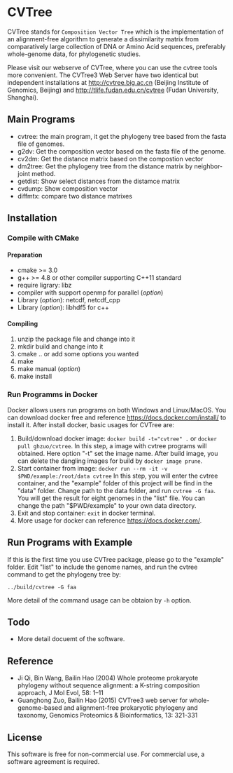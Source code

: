 # CVTree

CVTree stands for `Composition Vector Tree` which is the implementation
of an alignment-free algorithm to generate a dissimilarity matrix from
comparatively large collection of DNA or Amino Acid sequences,
preferably whole-genome data, for phylogenetic studies.

Please visit our webserve of CVTree, where you can use the cvtree tools
more convenient. The CVTree3 Web Server have two identical but independent
installations at http://cvtree.big.ac.cn (Beijing Institute of Genomics, Beijing)
and http://tlife.fudan.edu.cn/cvtree (Fudan University, Shanghai).

## Main Programs

- cvtree: the main program, it get the phylogeny tree based from the fasta file of genomes.
- g2dv: Get the composition vector based on the fasta file of the genome.
- cv2dm: Get the distance matrix based on the compostion vector
- dm2tree: Get the phylogeny tree from the distance matrix by neighbor-joint method.
- getdist: Show select distances from the distamce matrix
- cvdump: Show composition vector
- diffmtx: compare two distance matrixes

## Installation

### Compile with CMake

#### Preparation

- cmake >= 3.0
- g++ >= 4.8 or other compiler supporting C++11 standard
- require ligrary: libz
- compiler with support openmp for parallel (_option_)
- Library (_option_): netcdf, netcdf_cpp
- Library (_option_): libhdf5 for c++

#### Compiling

1. unzip the package file and change into it
2. mkdir build and change into it
3. cmake .. or add some options you wanted
4. make
5. make manual (_option_)
6. make install

### Run Programms in Docker

Docker allows users run programs on both Windows and Linux/MacOS.
You can download docker free and reference https://docs.docker.com/install/
to install it. After install docker, basic usages for CVTree are:

1. Build/download docker image: `docker build -t="cvtree" .`
   or `docker pull ghzuo/cvtree`. In this step, a image with cvtree 
   programs will obtained. Here option "-t" set the image name. After build 
   image, you can delete the dangling images for build by `docker image prune`.
2. Start container from image:
   `docker run --rm -it -v $PWD/example:/root/data cvtree`
   In this step, you will enter the cvtree container, and the "example" folder
   of this project will be find in the "data" folder. Change path to the data folder,
   and run `cvtree -G faa`. You will get the result for eight genomes in the "list"
   file. You can change the path "$PWD/example" to your own data directory.
3. Exit and stop container: `exit` in docker terminal.
4. More usage for docker can reference https://docs.docker.com/.

## Run Programs with Example

If this is the first time you use CVTree package, please go to the
"example" folder. Edit "list" to include the genome names, and run
the cvtree command to get the phylogeny tree by:

    ../build/cvtree -G faa

More detail of the command usage can be obtaion by `-h` option.

## Todo

- More detail docuemt of the software.

## Reference

- Ji Qi, Bin Wang, Bailin Hao (2004) Whole proteome prokaryote phylogeny
  without sequence alignment: a K-string composition approach, J Mol
  Evol, 58: 1–11
- Guanghong Zuo, Bailin Hao (2015) CVTree3 web server for
  whole-genome-based and alignment-free prokaryotic phylogeny and
  taxonomy, Genomics Proteomics & Bioinformatics, 13: 321-331

## License

This software is free for non-commercial use. For commercial use,
a software agreement is required.

